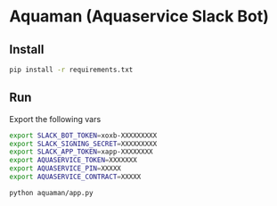 # Aquaman (Aquaservice Slack Bot)

## Install

```sh
pip install -r requirements.txt
```

## Run

Export the following vars

```sh
export SLACK_BOT_TOKEN=xoxb-XXXXXXXXX
export SLACK_SIGNING_SECRET=XXXXXXXXX
export SLACK_APP_TOKEN=xapp-XXXXXXXX
export AQUASERVICE_TOKEN=XXXXXXX
export AQUASERVICE_PIN=XXXXX
export AQUASERVICE_CONTRACT=XXXXX

python aquaman/app.py
```

